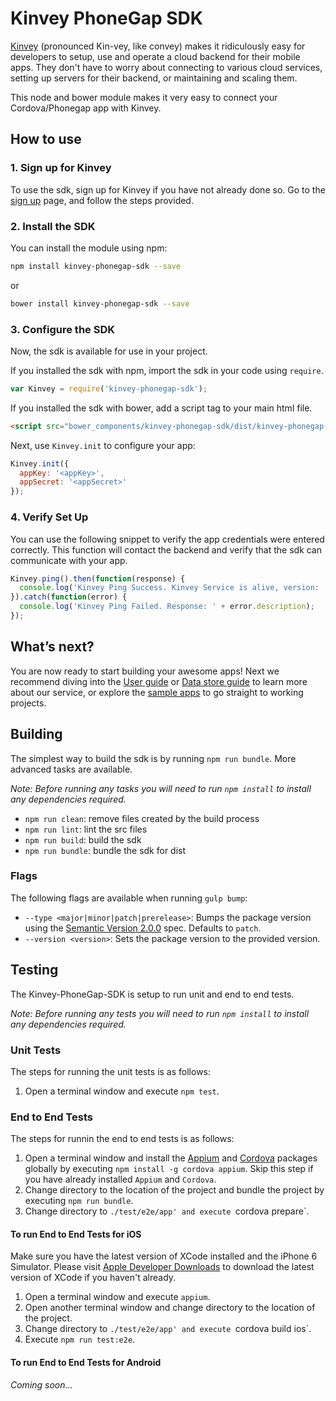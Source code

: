 # Kinvey PhoneGap SDK
[Kinvey](http://www.kinvey.com) (pronounced Kin-vey, like convey) makes it ridiculously easy for developers to setup, use and operate a cloud backend for their mobile apps. They don't have to worry about connecting to various cloud services, setting up servers for their backend, or maintaining and scaling them.

This node and bower module makes it very easy to connect your Cordova/Phonegap app with Kinvey.

## How to use

### 1. Sign up for Kinvey
To use the sdk, sign up for Kinvey if you have not already done so. Go to the [sign up](https://console.kinvey.com/#signup) page, and follow the steps provided.

### 2. Install the SDK
You can install the module using npm:

```bash
npm install kinvey-phonegap-sdk --save
```

or

```bash
bower install kinvey-phonegap-sdk --save
```

### 3. Configure the SDK
Now, the sdk is available for use in your project.

If you installed the sdk with npm, import the sdk in your code using `require`.

```javascript
var Kinvey = require('kinvey-phonegap-sdk');
```

If you installed the sdk with bower, add a script tag to your main html file.

```html
<script src="bower_components/kinvey-phonegap-sdk/dist/kinvey-phonegap-sdk.min.js"></script>
```

Next, use `Kinvey.init` to configure your app:

```javascript
Kinvey.init({
  appKey: '<appKey>',
  appSecret: '<appSecret>'
});
```

### 4. Verify Set Up
You can use the following snippet to verify the app credentials were entered correctly. This function will contact the backend and verify that the sdk can communicate with your app.

```javascript
Kinvey.ping().then(function(response) {
  console.log('Kinvey Ping Success. Kinvey Service is alive, version: ' + response.version + ', response: ' + response.kinvey);
}).catch(function(error) {
  console.log('Kinvey Ping Failed. Response: ' + error.description);
});
```

## What’s next?
You are now ready to start building your awesome apps! Next we recommend diving into the [User guide](http://devcenter.kinvey.com/phonegap-v3.0/guides/users) or [Data store guide](http://devcenter.kinvey.com/phonegap-v3.0/guides/datastore) to learn more about our service, or explore the [sample apps](http://devcenter.kinvey.com/phonegap-v3.0/samples) to go straight to working projects.

## Building
The simplest way to build the sdk is by running `npm run bundle`. More advanced tasks are available.

_Note: Before running any tasks you will need to run `npm install` to install any dependencies required._

* `npm run clean`: remove files created by the build process
* `npm run lint`: lint the src files
* `npm run build`: build the sdk
* `npm run bundle`: bundle the sdk for dist

### Flags
The following flags are available when running `gulp bump`:

* `--type <major|minor|patch|prerelease>`: Bumps the package version using the [Semantic Version 2.0.0](http://semver.org/) spec. Defaults to `patch`.
* `--version <version>`: Sets the package version to the provided version.

## Testing
The Kinvey-PhoneGap-SDK is setup to run unit and end to end tests.

_Note: Before running any tests you will need to run `npm install` to install any dependencies required._

### Unit Tests
The steps for running the unit tests is as follows:

1. Open a terminal window and execute `npm test`.

### End to End Tests
The steps for runnin the end to end tests is as follows:

1. Open a terminal window and install the [Appium](https://www.npmjs.com/package/appium) and [Cordova](https://www.npmjs.com/package/cordova) packages globally by executing `npm install -g cordova appium`. Skip this step if you have already installed `Appium` and `Cordova`.
2. Change directory to the location of the project and bundle the project by executing `npm run bundle`.
3. Change directory to `./test/e2e/app' and execute `cordova prepare`.

#### To run End to End Tests for iOS
Make sure you have the latest version of XCode installed and the iPhone 6 Simulator. Please visit [Apple Developer Downloads](https://developer.apple.com/download/) to download the latest version of XCode if you haven't already.

1. Open a terminal window and execute `appium`.
2. Open another terminal window and change directory to the location of the project.
3. Change directory to `./test/e2e/app' and execute `cordova build ios`.
4. Execute `npm run test:e2e`.

#### To run End to End Tests for Android
_Coming soon..._
